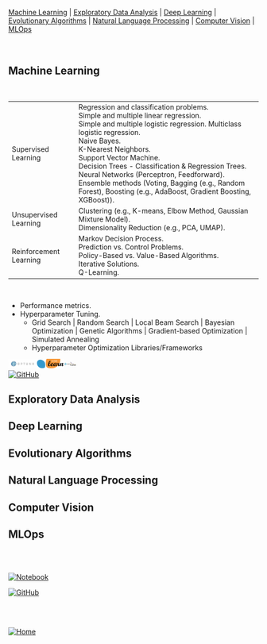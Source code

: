 [Machine Learning](#Machine-Learning) | [Exploratory Data Analysis](#Exploratory-Data-Analysis) | [Deep Learning](#Deep-Learning) | [Evolutionary Algorithms](#Evolutionary-Algorithms) | [Natural Language Processing](#Natural-Language-Processing) | [Computer Vision](#Computer-Vision) | [MLOps](#MLOps)   
<br><br>

## Machine Learning
<br>
<table>
	<tr>
		<td> Supervised Learning</td> 
		<td>Regression and classification problems.<br>Simple and multiple linear regression.<br>Simple and multiple logistic regression.  Multiclass logistic regression.<br>Naive Bayes.<br>K-Nearest Neighbors.<br>Support Vector Machine.<br>Decision Trees - Classification & Regression Trees.<br>Neural Networks (Perceptron, Feedforward).<br>Ensemble methods (Voting, Bagging (e.g., Random Forest), Boosting (e.g., AdaBoost, Gradient Boosting, XGBoost)).</td>
	</tr>
	<tr>
		<td> Unsupervised Learning </td> 
		<td>Clustering  (e.g., K-means, Elbow Method, Gaussian Mixture Model).<br>Dimensionality Reduction (e.g., PCA, UMAP).  </td> 
	</tr>
	<tr>
		<td>Reinforcement Learning </td> 
		<td>Markov Decision Process.<br>Prediction vs. Control Problems.<br>Policy-Based vs. Value-Based Algorithms.<br>Iterative Solutions.<br>Q-Learning.</td> 
	</tr>
<table>
<br>

<ul>
  <li>Performance metrics.</li>
  <li>Hyperparameter Tuning.  
    <ul>
      <li>Grid Search | Random Search | Local Beam Search | Bayesian Optimization | Genetic Algorithms | Gradient-based Optimization | Simulated Annealing </li>
      <li>Hyperparameter Optimization Libraries/Frameworks</li>
    </ul>
  </li>
</ul>  
  <img src="assets/images/optuna.jpg" alt="optuna" height="20" width="auto"/>
  <img src="assets/images/scikit-learn-logo-small.png" alt="scikit-learn" height="20" width="auto"/>
  <img src="assets/images/raytune.jpg" alt="ray-tune" height="20" width="auto"/>
<br>
<a href="#" target="_blank"><img alt="GitHub" src="https://img.shields.io/badge/GitHub-Sample%20Notebooks-B9E1F5?style=flat-square&logo=github"></a>

## Exploratory Data Analysis

## Deep Learning

## Evolutionary Algorithms

## Natural Language Processing

## Computer Vision

## MLOps

<br><br>

<a href="#" target="_blank"><img alt="Notebook" src="https://img.shields.io/badge/Google%20Colab-Sample%20Notebook-B9E1F5?style=flat-square&logo=googlecolab"></a>

<a href="#" target="_blank"><img alt="GitHub" src="https://img.shields.io/badge/GitHub-Sample%20Notebook-B9E1F5?style=flat-square&logo=github"></a>

<br><br>
<div align="left">
  <a href="https://mdegano-ai.github.io/ai/"><img src="https://img.shields.io/badge/%F0%9F%8F%A0-Ver%20en%20GitHub%20Pages-B9E1F5?style=flat-square" alt="Home"></a>
</div>
